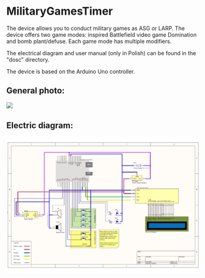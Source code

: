 # MilitaryGamesTimer

The device allows you to conduct military games as ASG or LARP. The device offers two game modes: inspired Battlefield video game Domination and bomb plant/defuse. Each game mode has multiple modifiers.

The electrical diagram and user manual (only in Polish) can be found in the "dosc" directory.

The device is based on the Arduino Uno controller.

<h2>General photo:</h2>

![](media/github_media/militaryGameTimerPhoto2.jpg)

<h2>Electric diagram:</h2>

![](media/github_media/militaryGameTimerSchema.jpg)

